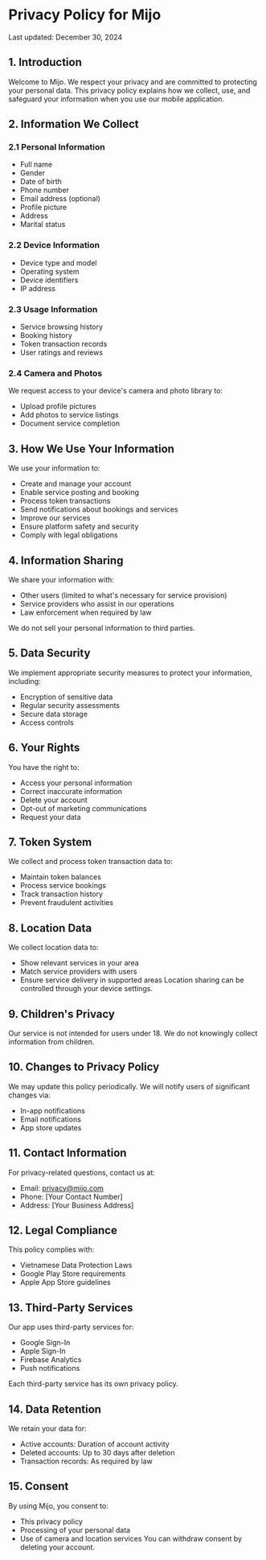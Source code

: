 # Privacy Policy for Mijo

Last updated: December 30, 2024

## 1. Introduction

Welcome to Mijo. We respect your privacy and are committed to protecting your personal data. This privacy policy explains how we collect, use, and safeguard your information when you use our mobile application.

## 2. Information We Collect

### 2.1 Personal Information
- Full name
- Gender
- Date of birth
- Phone number
- Email address (optional)
- Profile picture
- Address
- Marital status

### 2.2 Device Information
- Device type and model
- Operating system
- Device identifiers
- IP address

### 2.3 Usage Information
- Service browsing history
- Booking history
- Token transaction records
- User ratings and reviews

### 2.4 Camera and Photos
We request access to your device's camera and photo library to:
- Upload profile pictures
- Add photos to service listings
- Document service completion

## 3. How We Use Your Information

We use your information to:
- Create and manage your account
- Enable service posting and booking
- Process token transactions
- Send notifications about bookings and services
- Improve our services
- Ensure platform safety and security
- Comply with legal obligations

## 4. Information Sharing

We share your information with:
- Other users (limited to what's necessary for service provision)
- Service providers who assist in our operations
- Law enforcement when required by law

We do not sell your personal information to third parties.

## 5. Data Security

We implement appropriate security measures to protect your information, including:
- Encryption of sensitive data
- Regular security assessments
- Secure data storage
- Access controls

## 6. Your Rights

You have the right to:
- Access your personal information
- Correct inaccurate information
- Delete your account
- Opt-out of marketing communications
- Request your data

## 7. Token System

We collect and process token transaction data to:
- Maintain token balances
- Process service bookings
- Track transaction history
- Prevent fraudulent activities

## 8. Location Data

We collect location data to:
- Show relevant services in your area
- Match service providers with users
- Ensure service delivery in supported areas
Location sharing can be controlled through your device settings.

## 9. Children's Privacy

Our service is not intended for users under 18. We do not knowingly collect information from children.

## 10. Changes to Privacy Policy

We may update this policy periodically. We will notify users of significant changes via:
- In-app notifications
- Email notifications
- App store updates

## 11. Contact Information

For privacy-related questions, contact us at:
- Email: privacy@mijo.com
- Phone: [Your Contact Number]
- Address: [Your Business Address]

## 12. Legal Compliance

This policy complies with:
- Vietnamese Data Protection Laws
- Google Play Store requirements
- Apple App Store guidelines

## 13. Third-Party Services

Our app uses third-party services for:
- Google Sign-In
- Apple Sign-In
- Firebase Analytics
- Push notifications

Each third-party service has its own privacy policy.

## 14. Data Retention

We retain your data for:
- Active accounts: Duration of account activity
- Deleted accounts: Up to 30 days after deletion
- Transaction records: As required by law

## 15. Consent

By using Mijo, you consent to:
- This privacy policy
- Processing of your personal data
- Use of camera and location services
You can withdraw consent by deleting your account.
